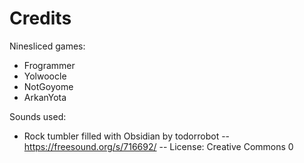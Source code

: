 # Credits 

Ninesliced games:
* Frogrammer
* Yolwoocle
* NotGoyome
* ArkanYota

Sounds used:
* Rock tumbler filled with Obsidian by todorrobot -- https://freesound.org/s/716692/ -- License: Creative Commons 0